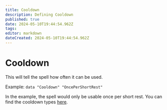 ```yaml
---
title: Cooldown
description: Defining Cooldown
published: true
date: 2024-05-10T19:44:54.962Z
tags: 
editor: markdown
dateCreated: 2024-05-10T19:44:54.962Z
---
```


# Cooldown
This will tell the spell how often it can be used.

Example: `data "Cooldown" "OncePerShortRest"`

In the example, the spell would only be usable once per short rest. You can find the cooldown types [here](/Information/Spells/Spell-Data/Cooldown/Cooldown-Types).
